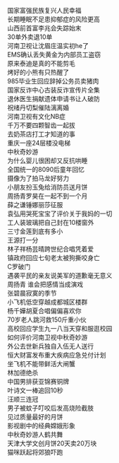 国家富强民族复兴人民幸福  
长期睡眠不足患抑郁症的风险更高  
山西前首富李兆会失踪始末  
30单外卖退10单  
河南卫视让沈眉庄温实初he了  
EMS确认丢失黄金为内部员工盗窃  
原来泰迪是真的不能剪毛  
烤好的小熊有只热醒了  
985毕业生回应辞掉公务员卖猪肉  
国家反诈中心古装反诈宣传片全集  
退休医生捐献遗体申请书让人破防  
祝绪丹切梨催陆漓离婚  
河南卫视有文化NB症  
千万不要四颗智齿一起拔  
去奶茶店打工才知道的事  
重庆一座24层楼没电梯  
中秋奇妙游  
为什么婴儿很困却又反抗哄睡  
全国统一的8090后童年回忆  
摄像为了拍马龙好努力  
小朋友扮玉兔给消防员送月饼  
周扬青罗昊在一起不到一个月  
薛之谦锤娜丽莎征服  
袁弘用哭死宝宝了评价关于我妈的一切  
工人装玻璃把自己封在10楼窗外  
三寸金莲到底有多小  
王源打一分  
林子祥杨芸晴跨世纪合唱凭着爱  
镇政府回应七旬老太被狗撕咬身亡  
C罗破门  
遇袭平民的亲友说美军的道歉毫无意义  
周扬青 谁会把感情当成演戏  
张碧晨寂寞的季节  
小飞机低空穿越成都城区楼群  
杨千嬅胡夏合唱偏偏喜欢你  
70岁老人跳河救150斤重小伙  
高校回应学生九一八当天穿和服逛校园  
如何评价河南卫视中秋奇妙游  
外公去世新兵独自入伍无人送行  
恒大财富发布重大疾病应急兑付计划  
坐飞机不能带鲜活大闸蟹  
林加德绝杀  
中国男排获亚锦赛铜牌  
叶诗文一棒追回10秒  
汪顺三连冠  
男子被蚊子叮咬后发高烧险截肢  
见过质量最好的月饼  
影视剧中的经典嫦娥形象  
中秋奇妙游人鹤共舞  
天津大学文创月饼20天卖20万块  
猫咪跃起将郊狼吓跑  
